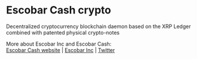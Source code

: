 # Escobar Cash crypto

Decentralized cryptocurrency blockchain daemon based on the XRP Ledger combined with patented physical crypto-notes

More about Escobar Inc and Escobar Cash:<br>
<a href="https://pabloescobar.com">Escobar Cash website</a> | <a href="https://escobarinc.com">Escobar Inc</a> | <a href="https://twitter.com/escobar_inc">Twitter</a>
